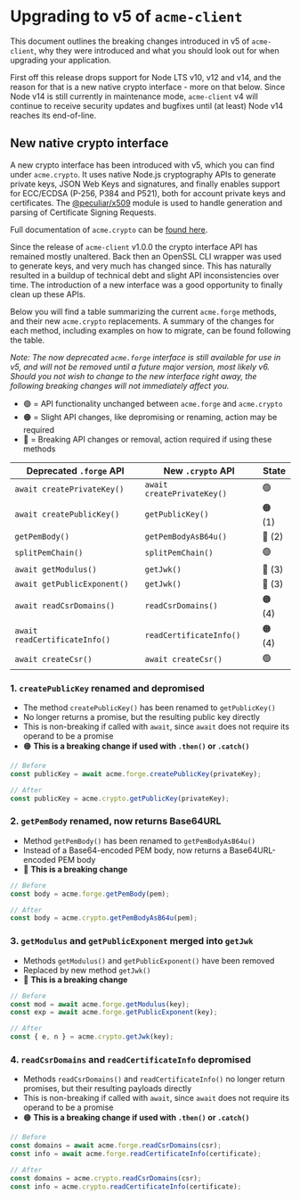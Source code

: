 # Upgrading to v5 of `acme-client`

This document outlines the breaking changes introduced in v5 of `acme-client`, why they were introduced and what you should look out for when upgrading your application.

First off this release drops support for Node LTS v10, v12 and v14, and the reason for that is a new native crypto interface - more on that below. Since Node v14 is still currently in maintenance mode, `acme-client` v4 will continue to receive security updates and bugfixes until (at least) Node v14 reaches its end-of-line.

## New native crypto interface

A new crypto interface has been introduced with v5, which you can find under `acme.crypto`. It uses native Node.js cryptography APIs to generate private keys, JSON Web Keys and signatures, and finally enables support for ECC/ECDSA (P-256, P384 and P521), both for account private keys and certificates. The [@peculiar/x509](https://www.npmjs.com/package/@peculiar/x509) module is used to handle generation and parsing of Certificate Signing Requests.

Full documentation of `acme.crypto` can be [found here](crypto.md).

Since the release of `acme-client` v1.0.0 the crypto interface API has remained mostly unaltered. Back then an OpenSSL CLI wrapper was used to generate keys, and very much has changed since. This has naturally resulted in a buildup of technical debt and slight API inconsistencies over time. The introduction of a new interface was a good opportunity to finally clean up these APIs.

Below you will find a table summarizing the current `acme.forge` methods, and their new `acme.crypto` replacements. A summary of the changes for each method, including examples on how to migrate, can be found following the table.

*Note: The now deprecated `acme.forge` interface is still available for use in v5, and will not be removed until a future major version, most likely v6. Should you not wish to change to the new interface right away, the following breaking changes will not immediately affect you.*

* :green_circle: = API functionality unchanged between `acme.forge` and `acme.crypto`
* :orange_circle: = Slight API changes, like depromising or renaming, action may be required
* :red_circle: = Breaking API changes or removal, action required if using these methods

| Deprecated `.forge` API       | New `.crypto` API             | State                 |
| ----------------------------- | ----------------------------- | --------------------- |
| `await createPrivateKey()`    | `await createPrivateKey()`    | :green_circle:        |
| `await createPublicKey()`     | `getPublicKey()`              | :orange_circle:   (1) |
| `getPemBody()`                | `getPemBodyAsB64u()`          | :red_circle:      (2) |
| `splitPemChain()`             | `splitPemChain()`             | :green_circle:        |
| `await getModulus()`          | `getJwk()`                    | :red_circle:      (3) |
| `await getPublicExponent()`   | `getJwk()`                    | :red_circle:      (3) |
| `await readCsrDomains()`      | `readCsrDomains()`            | :orange_circle:   (4) |
| `await readCertificateInfo()` | `readCertificateInfo()`       | :orange_circle:   (4) |
| `await createCsr()`           | `await createCsr()`           | :green_circle:        |

### 1. `createPublicKey` renamed and depromised

* The method `createPublicKey()` has been renamed to `getPublicKey()`
* No longer returns a promise, but the resulting public key directly
* This is non-breaking if called with `await`, since `await` does not require its operand to be a promise
* :orange_circle: **This is a breaking change if used with `.then()` or `.catch()`**

```js
// Before
const publicKey = await acme.forge.createPublicKey(privateKey);

// After
const publicKey = acme.crypto.getPublicKey(privateKey);
```

### 2. `getPemBody` renamed, now returns Base64URL

* Method `getPemBody()` has been renamed to `getPemBodyAsB64u()`
* Instead of a Base64-encoded PEM body, now returns a Base64URL-encoded PEM body
* :red_circle: **This is a breaking change**

```js
// Before
const body = acme.forge.getPemBody(pem);

// After
const body = acme.crypto.getPemBodyAsB64u(pem);
```

### 3. `getModulus` and `getPublicExponent` merged into `getJwk`

* Methods `getModulus()` and `getPublicExponent()` have been removed
* Replaced by new method `getJwk()`
* :red_circle: **This is a breaking change**

```js
// Before
const mod = await acme.forge.getModulus(key);
const exp = await acme.forge.getPublicExponent(key);

// After
const { e, n } = acme.crypto.getJwk(key);
```

### 4. `readCsrDomains` and `readCertificateInfo` depromised

* Methods `readCsrDomains()` and `readCertificateInfo()` no longer return promises, but their resulting payloads directly
* This is non-breaking if called with `await`, since `await` does not require its operand to be a promise
* :orange_circle: **This is a breaking change if used with `.then()` or `.catch()`**

```js
// Before
const domains = await acme.forge.readCsrDomains(csr);
const info = await acme.forge.readCertificateInfo(certificate);

// After
const domains = acme.crypto.readCsrDomains(csr);
const info = acme.crypto.readCertificateInfo(certificate);
```
